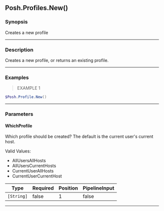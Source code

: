 Posh.Profiles.New()
-------------------




### Synopsis
Creates a new profile



---


### Description

Creates a new profile, or returns an existing profile.



---


### Examples
> EXAMPLE 1

```PowerShell
$Posh.Profile.New()
```


---


### Parameters
#### **WhichProfile**

Which profile should be created?
The default is the current user's current host.



Valid Values:

* AllUsersAllHosts
* AllUsersCurrentHosts
* CurrentUserAllHosts
* CurrentUserCurrentHost






|Type      |Required|Position|PipelineInput|
|----------|--------|--------|-------------|
|`[String]`|false   |1       |false        |





---
